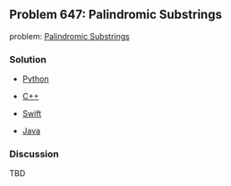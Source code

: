 ## Problem 647: Palindromic Substrings

problem: [Palindromic Substrings](https://leetcode.com/problems/palindromic-substrings/)

### Solution

- [Python](../python/problem647.py)

- [C++](../cpp/problem647.cpp)

- [Swift](../swift/problem647.swift)

- [Java](../java/problem647.java)

### Discussion

TBD

